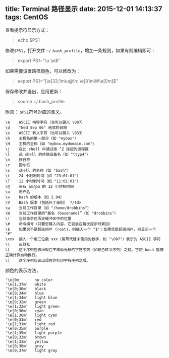 title: Terminal 路径显示
date: 2015-12-01 14:13:37
tags: CentOS
---

查看提示符显示方式：
> echo $PS1

修改`$PS1`，打开文件 `~/.bash_profile`，增加一条规则，如果有则编辑即可：
> export PS1="\u \w$"

如果需要设置路径颜色，可以修改为：
> export PS1="[\e[33;1m\u@\h: \e[31m\W\e[0m]\$"

保存修改并退出，应用更新：
> source ~/.bash_profile

附录：
`$PS1`符号对应的含义，
```
\a    ASCII 响铃字符（也可以键入 \007）  
\d    "Wed Sep 06" 格式的日期  
\e    ASCII 转义字符（也可以键入 \033）
\h    主机名的第一部分（如 "mybox"）
\H    主机的全称（如 "mybox.mydomain.com"）
\j    在此 shell 中通过按 ^Z 挂起的进程数
\l    此 shell 的终端设备名（如 "ttyp4"）
\n    换行符
\r    回车符
\s    shell 的名称（如 "bash"）
\t    24 小时制时间（如 "23:01:01"）
\T    12 小时制时间（如 "11:01:01"）
\@    带有 am/pm 的 12 小时制时间
\u    用户名
\v    bash 的版本（如 2.04）
\V    Bash 版本（包括补丁级别） ?/td>
\w    当前工作目录（如 "/home/drobbins"）
\W    当前工作目录的“基名 (basename)”（如 "drobbins"）
\!    当前命令在历史缓冲区中的位置
\#    命令编号（只要您键入内容，它就会在每次提示时累加）
\$    如果您不是超级用户 (root)，则插入一个 "$"；如果您是超级用户，则显示一个 "#"
\xxx  插入一个用三位数 xxx（用零代替未使用的数字，如 "\007"）表示的 ASCII 字符
\\    反斜杠
\[    这个序列应该出现在不移动光标的字符序列（如颜色转义序列）之前。它使 bash 能够正确计算自动换行。
\]    这个序列应该出现在非打印字符序列之后。
```

颜色的表示方法，
```
'\e[0m'      no color
'\e[1;37m'   white
'\e[0;30m'   black
'\e[0;34m'   blue
'\e[1;34m'   light blue
'\e[0;32m'   green
'\e[1;32m'   light green
'\e[0;36m'   cyan
'\e[1;36m'   light cyan
'\e[0;31m'   red
'\e[1;31m'   light red
'\e[0;35m'   purple
'\e[1;35m'   light purple
'\e[0;33m'   brown
'\e[1;33m'   yellow
'\e[0;30m'   gray
'\e[0;37m'   light gray
```
